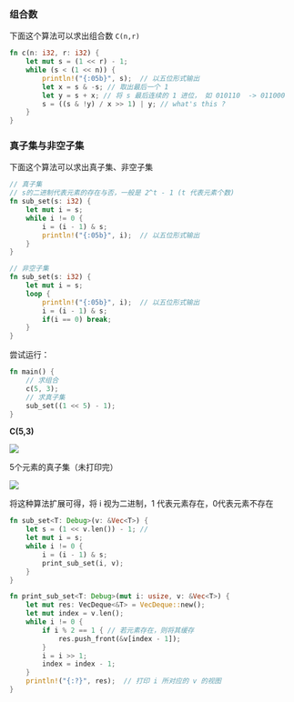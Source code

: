 

### 组合数

下面这个算法可以求出组合数 `C(n,r)`

```rust
fn c(n: i32, r: i32) {
    let mut s = (1 << r) - 1;
    while (s < (1 << n)) {
        println!("{:05b}", s);	// 以五位形式输出
        let x = s & -s; // 取出最后一个 1
        let y = s + x; // 将 s 最后连续的 1 进位， 如 010110  -> 011000
        s = ((s & !y) / x >> 1) | y; // what's this ?
    }
}
```



### 真子集与非空子集

下面这个算法可以求出真子集、非空子集

```rust
// 真子集
// s的二进制代表元素的存在与否，一般是 2^t - 1 (t 代表元素个数)
fn sub_set(s: i32) {
    let mut i = s;
    while i != 0 {
        i = (i - 1) & s;		
        println!("{:05b}", i);	// 以五位形式输出
    }
}

// 非空子集
fn sub_set(s: i32) {
    let mut i = s;
    loop {
        println!("{:05b}", i);	// 以五位形式输出
        i = (i - 1) & s;
        if(i == 0) break;
    }
}
```

尝试运行：

```rust
fn main() {
    // 求组合
    c(5, 3);
    // 求真子集
    sub_set((1 << 5) - 1);
}
```



**C(5,3)**

![](https://bucket01-1259777572.cos.ap-chengdu.myqcloud.com/img/202201072223431.png)



5个元素的真子集（未打印完）

![](https://bucket01-1259777572.cos.ap-chengdu.myqcloud.com/img/202201072225029.png)



将这种算法扩展可得，将 i 视为二进制，1 代表元素存在，0代表元素不存在

```rust
fn sub_set<T: Debug>(v: &Vec<T>) {
    let s = (1 << v.len()) - 1;	// 
    let mut i = s;
    while i != 0 {
        i = (i - 1) & s;
        print_sub_set(i, v);
    }
}

fn print_sub_set<T: Debug>(mut i: usize, v: &Vec<T>) {
    let mut res: VecDeque<&T> = VecDeque::new();
    let mut index = v.len();
    while i != 0 {
        if i % 2 == 1 {	// 若元素存在，则将其缓存
            res.push_front(&v[index - 1]);
        }
        i = i >> 1;
        index = index - 1;
    }
    println!("{:?}", res);	// 打印 i 所对应的 v 的视图
}
```



